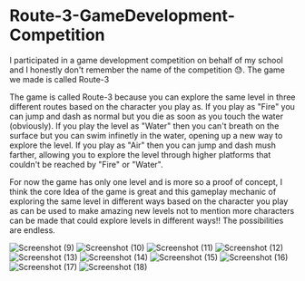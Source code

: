 # Route-3-GameDevelopment-Competition
I participated in a game development competition on behalf of my school and I honestly don't remember the name of the competition 😓. The game we made is called Route-3

The game is called Route-3 because you can explore the same level in three different routes based on the character you play as. If you play as "Fire" you can jump and dash as normal but you die as soon as you touch the water (obviously). If you play the level as "Water" then you can't breath on the surface but you can swim infinetly in the water, opening up a new way to explore the level. If you play as "Air" then you can jump and dash mush farther, allowing you to explore the level through higher platforms that couldn't be reached by "Fire" or "Water". 

For now the game has only one level and is more so a proof of concept, I think the core Idea of the game is great and this gameplay mechanic of exploring the same level in different ways based on the character you play as can be used to make amazing new levels not to mention more characters can be made that could explore levels in different ways!! The possibilities are endless.

![Screenshot (9)](https://github.com/NavneetNayak/Route-3/assets/54245165/5aaf84cd-3e09-45cb-a271-daa388f5d992)
![Screenshot (10)](https://github.com/NavneetNayak/Route-3/assets/54245165/945fd9b1-4701-4568-9cf9-5310269b28f1)
![Screenshot (11)](https://github.com/NavneetNayak/Route-3/assets/54245165/c7046ce7-f3fd-42e4-8f6f-d8ae19bb88a4)
![Screenshot (12)](https://github.com/NavneetNayak/Route-3/assets/54245165/5877a3a5-2ba4-47a0-9104-8d663a98a954)
![Screenshot (13)](https://github.com/NavneetNayak/Route-3/assets/54245165/6ef3ed95-cf0a-4803-ac01-778a0e4f71b4)
![Screenshot (14)](https://github.com/NavneetNayak/Route-3/assets/54245165/63fa8991-e1cf-4fca-89f4-fad5f50b0191)
![Screenshot (15)](https://github.com/NavneetNayak/Route-3/assets/54245165/aac75dcd-648c-4ddb-9a82-e6cd25474847)
![Screenshot (16)](https://github.com/NavneetNayak/Route-3/assets/54245165/4bc7773f-ea37-4d3e-a231-7498df195d99)
![Screenshot (17)](https://github.com/NavneetNayak/Route-3/assets/54245165/c7ee57c1-ea5a-45a8-98f4-2e335c615aaa)
![Screenshot (18)](https://github.com/NavneetNayak/Route-3/assets/54245165/4d1c9bea-3990-4f66-911d-09e5791716f6)
